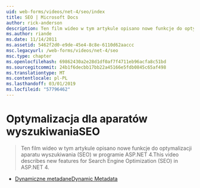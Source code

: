 ```yaml
---
uid: web-forms/videos/net-4/seo/index
title: SEO | Microsoft Docs
author: rick-anderson
description: Ten film wideo w tym artykule opisano nowe funkcje do optymalizacji aparatu wyszukiwania (SEO) w programie ASP.NET 4.
ms.author: riande
ms.date: 11/14/2011
ms.assetid: 5462f2d0-e9de-45e4-8c8e-6110d62aaccc
msc.legacyurl: /web-forms/videos/net-4/seo
msc.type: chapter
ms.openlocfilehash: 69862430a2e28d1df0af7f4711eb96acfa8c51bd
ms.sourcegitcommit: 24b1f6decbb17bb22a45166e5fdb0845c65af498
ms.translationtype: MT
ms.contentlocale: pl-PL
ms.lasthandoff: 03/01/2019
ms.locfileid: "57796462"
---
```

<a name="seo"></a><span data-ttu-id="c2bd0-103">Optymalizacja dla aparatów wyszukiwania</span><span class="sxs-lookup"><span data-stu-id="c2bd0-103">SEO</span></span>
====================
> <span data-ttu-id="c2bd0-104">Ten film wideo w tym artykule opisano nowe funkcje do optymalizacji aparatu wyszukiwania (SEO) w programie ASP.NET 4.</span><span class="sxs-lookup"><span data-stu-id="c2bd0-104">This video describes new features for Search Engine Optimization (SEO) in ASP.NET 4.</span></span>


- [<span data-ttu-id="c2bd0-105">Dynamiczne metadane</span><span class="sxs-lookup"><span data-stu-id="c2bd0-105">Dynamic Metadata</span></span>](aspnet-4-quick-hit-dynamic-metadata.md)
